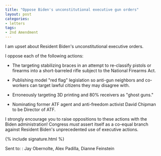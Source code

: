 ```yaml
---
title: "Oppose Biden's unconstitutional executive gun orders"
layout: post
categories:
- letters
tags:
- 2nd Amendment
---
```


I am upset about Resident Biden's unconstitutional executive orders.

I oppose each of the following actions:

- The targeting stabilizing braces in an attempt to re-classify pistols or firearms into a short-barreled rifle subject to the National Firearms Act.

- Publishing model "red flag" legislation so anti-gun neighbors and co-workers can target lawful citizens they may disagree with.

- Erroneously targeting 3D printing and 80% receivers as "ghost guns."

- Nominating former ATF agent and anti-freedom activist David Chipman to be Director of ATF.

I strongly encourage you to raise oppositions to these actions with the Biden administration! Congress *must* assert itself as a co-equal branch against Resident Biden's unprecedented use of executive actions.

{% include signature.html %}

Sent to:
: Jay Obernolte, Alex Padilla, Dianne Feinstein
